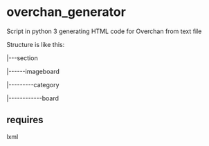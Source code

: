 # overchan_generator
Script in python 3 generating HTML code for Overchan from text file

Structure is like this:

|---section

|------imageboard

|---------category

|------------board


requires 
---------
lxml
